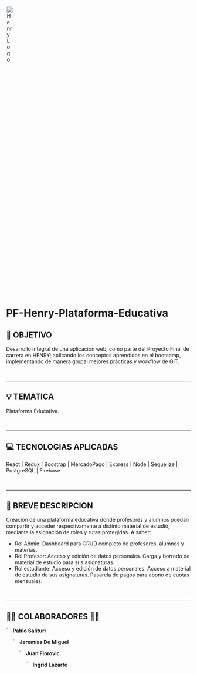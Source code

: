 <img src="https://neurona-ba.com/wp-content/uploads/2021/07/HenryLogo.jpg" alt="Henry Logo" height="20%" width="20%">

# PF-Henry-Plataforma-Educativa

  
   ## **🎯 OBJETIVO**
   <p>
    Desarrollo integral de una aplicación web, como parte del Proyecto Final de carrera en HENRY; aplicando los conceptos aprendidos en el bootcamp, implementando de manera grupal mejores prácticas y workflow de GIT.
  </p>  
  </br>
  
  ---
  
  ## **💡 TEMATICA**
  <p>
    Plataforma Educativa.
  </p>
  </br>
  
  ---
  
  ## **💻 TECNOLOGIAS APLICADAS**
  <p>
    React | Redux | Boostrap | MercadoPago | Express | Node | Sequelize | PostgreSQL | Firebase
  </p>
  </br>
  
  ---
  
  ## **📝 BREVE DESCRIPCION**
  <p>
    Creación de una plataforma educativa donde profesores y alumnos puedan compartir y acceder respectivamente a distinto material de estudio, mediante la asignación de roles y rutas protegidas. A saber:
    <ul>
      <li>Rol Admin: Dashboard para CRUD completo de profesores, alumnos y materias.</li>
      <li>Rol Profesor: Acceso y edición de datos personales. Carga y borrado de material de estudio para sus asignaturas.</li>
      <li>Rol estudiante: Acceso y edición de datos personales. Acceso a material de estudio de sus asignaturas. Pasarela de pagos para abono de cuotas mensuales.</li>
    </ul>
  </p>
  </br>
  
  ---
  
  ## **👩‍💻 COLABORADORES 👨‍💻**
  <a href="https://www.linkedin.com/in/pablosalituri/" target="_blank">
  <img align="left" src="https://user-images.githubusercontent.com/76783198/182481396-19c89e94-f3ba-4e33-9df4-f5b7a094cf8f.svg" height="3%" width="3%" />
  </a>
  <p><b>Pablo Salituri</b><p>

  
  <a href="https://www.linkedin.com/in/jeremias-de-miguel-55b65125b/" target="_blank">
  <img align="left" src="https://user-images.githubusercontent.com/76783198/182481396-19c89e94-f3ba-4e33-9df4-f5b7a094cf8f.svg" height="3%" width="3%" />
  </a>
  <p><b>Jeremías De Miguel</b><p>
  
  <a href="https://www.linkedin.com/in/juan-jos%C3%A9-fiorovic-926353b7/" target="_blank">
  <img align="left" src="https://user-images.githubusercontent.com/76783198/182481396-19c89e94-f3ba-4e33-9df4-f5b7a094cf8f.svg" height="3%" width="3%" />
  </a>
  <p><b>Juan Fiorovic</b><p>
  
  <a href="https://www.linkedin.com/in/ingrid-victoria-lazarte-8697081b2/" target="_blank">
  <img align="left" src="https://user-images.githubusercontent.com/76783198/182481396-19c89e94-f3ba-4e33-9df4-f5b7a094cf8f.svg" height="3%" width="3%" />
  </a>
  <p><b>Ingrid Lazarte</b><p>
  
